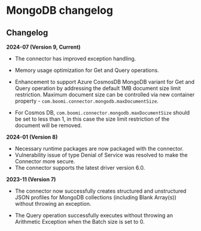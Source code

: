 # MongoDB changelog

<head>
  <meta name="guidename" content="Integration"/>
  <meta name="context" content="GUID-6d4b480b-8736-4cef-b97a-9c4868732469"/>
</head>


## Changelog

**2024-07 (Version 9, Current)**

- The connector has improved exception handling.

- Memory usage optimization for Get and Query operations.

- Enhancement to support Azure CosmosDB MongoDB variant for Get and Query operation by addressing the default 1MB document size limit restriction. Maximum document size can be controlled via new container property - `com.boomi.connector.mongodb.maxDocumentSize`.

- For Cosmos DB, `com.boomi.connector.mongodb.maxDocumentSize` should be set to less than 1, in this case the size limit restriction of the document will be removed.

**2024-01 (Version 8)**

- Necessary runtime packages are now packaged with the connector.
- Vulnerability issue of type Denial of Service was resolved to make the Connector more secure.
- The connector supports the latest driver version 6.0.

**2023-11 (Version 7)**

- The connector now successfully creates structured and unstructured JSON profiles for MongoDB collections (including Blank Array(s)) without throwing an exception.

- The Query operation successfully executes without throwing an Arithmetic Exception when the Batch size is set to 0.